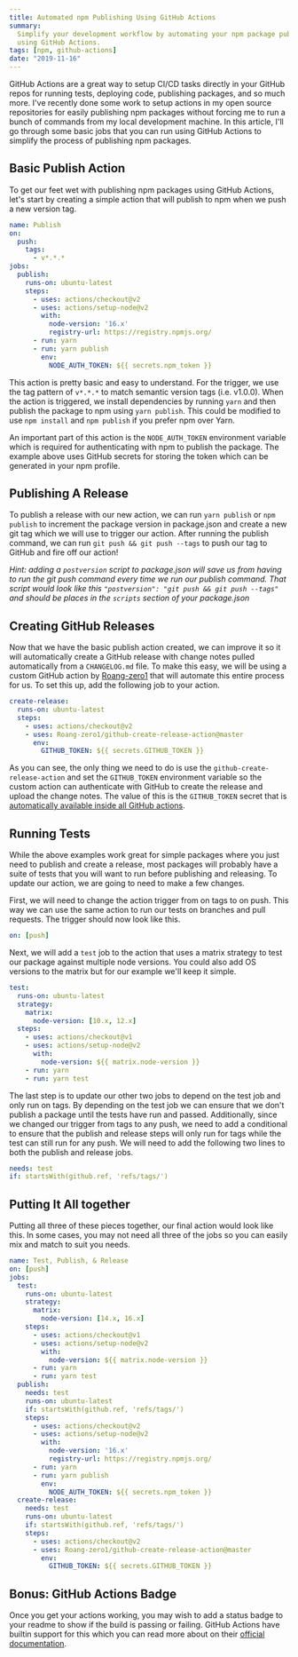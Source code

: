 ```yaml
---
title: Automated npm Publishing Using GitHub Actions
summary:
  Simplify your development workflow by automating your npm package publishing
  using GitHub Actions.
tags: [npm, github-actions]
date: "2019-11-16"
---
```


GitHub Actions are a great way to setup CI/CD tasks directly in your GitHub
repos for running tests, deploying code, publishing packages, and so much more.
I've recently done some work to setup actions in my open source repositories for
easily publishing npm packages without forcing me to run a bunch of commands
from my local development machine. In this article, I'll go through some basic
jobs that you can run using GitHub Actions to simplify the process of publishing
npm packages.

## Basic Publish Action

To get our feet wet with publishing npm packages using GitHub Actions, let's
start by creating a simple action that will publish to npm when we push a new
version tag.

```yml:.github/workflows/publish.yml
name: Publish
on:
  push:
    tags:
      - v*.*.*
jobs:
  publish:
    runs-on: ubuntu-latest
    steps:
      - uses: actions/checkout@v2
      - uses: actions/setup-node@v2
        with:
          node-version: '16.x'
          registry-url: https://registry.npmjs.org/
      - run: yarn
      - run: yarn publish
        env:
          NODE_AUTH_TOKEN: ${{ secrets.npm_token }}
```

This action is pretty basic and easy to understand. For the trigger, we use the
tag pattern of `v*.*.*` to match semantic version tags (i.e. v1.0.0). When the
action is triggered, we install dependencies by running `yarn` and then publish
the package to npm using `yarn publish`. This could be modified to use
`npm install` and `npm publish` if you prefer npm over Yarn.

An important part of this action is the `NODE_AUTH_TOKEN` environment variable
which is required for authenticating with npm to publish the package. The
example above uses GitHub secrets for storing the token which can be generated
in your npm profile.

## Publishing A Release

To publish a release with our new action, we can run `yarn publish` or
`npm publish` to increment the package version in package.json and create a new
git tag which we will use to trigger our action. After running the publish
command, we can run `git push && git push --tags` to push our tag to GitHub and
fire off our action!

_Hint: adding a `postversion` script to package.json will save us from having to
run the git push command every time we run our publish command. That script
would look like this `"postversion": "git push && git push --tags"` and should
be places in the `scripts` section of your package.json_

## Creating GitHub Releases

Now that we have the basic publish action created, we can improve it so it will
automatically create a GitHub release with change notes pulled automatically
from a `CHANGELOG.md` file. To make this easy, we will be using a custom GitHub
action by [Roang-zero1](https://github.com/Roang-zero1) that will automate this
entire process for us. To set this up, add the following job to your action.

```yml:.github/workflows/publish.yml
create-release:
  runs-on: ubuntu-latest
  steps:
    - uses: actions/checkout@v2
    - uses: Roang-zero1/github-create-release-action@master
      env:
        GITHUB_TOKEN: ${{ secrets.GITHUB_TOKEN }}
```

As you can see, the only thing we need to do is use the
`github-create-release-action` and set the `GITHUB_TOKEN` environment variable
so the custom action can authenticate with GitHub to create the release and
upload the change notes. The value of this is the `GITHUB_TOKEN` secret that is
[automatically available inside all GitHub actions](https://docs.github.com/en/actions/security-guides/automatic-token-authentication).

## Running Tests

While the above examples work great for simple packages where you just need to
publish and create a release, most packages will probably have a suite of tests
that you will want to run before publishing and releasing. To update our action,
we are going to need to make a few changes.

First, we will need to change the action trigger from on tags to on push. This
way we can use the same action to run our tests on branches and pull requests.
The trigger should now look like this.

```yml:.github/workflows/publish.yml
on: [push]
```

Next, we will add a `test` job to the action that uses a matrix strategy to test
our package against multiple node versions. You could also add OS versions to
the matrix but for our example we'll keep it simple.

```yml:.github/workflows/publish.yml
test:
  runs-on: ubuntu-latest
  strategy:
    matrix:
      node-version: [10.x, 12.x]
  steps:
    - uses: actions/checkout@v1
    - uses: actions/setup-node@v2
      with:
        node-version: ${{ matrix.node-version }}
    - run: yarn
    - run: yarn test
```

The last step is to update our other two jobs to depend on the test job and only
run on tags. By depending on the test job we can ensure that we don't publish a
package until the tests have run and passed. Additionally, since we changed our
trigger from tags to any push, we need to add a conditional to ensure that the
publish and release steps will only run for tags while the test can still run
for any push. We will need to add the following two lines to both the publish
and release jobs.

```yml:.github/workflows/publish.yml
needs: test
if: startsWith(github.ref, 'refs/tags/')
```

## Putting It All together

Putting all three of these pieces together, our final action would look like
this. In some cases, you may not need all three of the jobs so you can easily
mix and match to suit you needs.

```yml:.github/workflows/publish.yml
name: Test, Publish, & Release
on: [push]
jobs:
  test:
    runs-on: ubuntu-latest
    strategy:
      matrix:
        node-version: [14.x, 16.x]
    steps:
      - uses: actions/checkout@v1
      - uses: actions/setup-node@v2
        with:
          node-version: ${{ matrix.node-version }}
      - run: yarn
      - run: yarn test
  publish:
    needs: test
    runs-on: ubuntu-latest
    if: startsWith(github.ref, 'refs/tags/')
    steps:
      - uses: actions/checkout@v2
      - uses: actions/setup-node@v2
        with:
          node-version: '16.x'
          registry-url: https://registry.npmjs.org/
      - run: yarn
      - run: yarn publish
        env:
          NODE_AUTH_TOKEN: ${{ secrets.npm_token }}
  create-release:
    needs: test
    runs-on: ubuntu-latest
    if: startsWith(github.ref, 'refs/tags/')
    steps:
      - uses: actions/checkout@v2
      - uses: Roang-zero1/github-create-release-action@master
        env:
          GITHUB_TOKEN: ${{ secrets.GITHUB_TOKEN }}
```

## Bonus: GitHub Actions Badge

Once you get your actions working, you may wish to add a status badge to your
readme to show if the build is passing or failing. GitHub Actions have builtin
support for this which you can read more about on their
[official documentation](https://docs.github.com/en/actions/learn-github-actions#adding-a-workflow-status-badge-to-your-repository).
